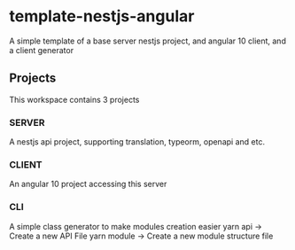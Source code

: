 # template-nestjs-angular
A simple template of a base server nestjs project, and angular 10 client, and a client generator

## Projects
This workspace contains 3 projects

### SERVER
A nestjs api project, supporting translation, typeorm, openapi and etc.

### CLIENT
An angular 10 project accessing this server

### CLI
A simple class generator to make modules creation easier
yarn api -> Create a new API File
yarn module -> Create a new module structure file

